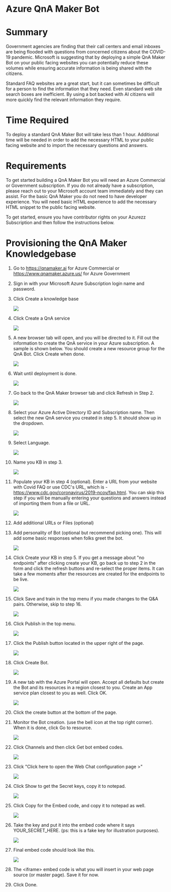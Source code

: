 # Azure QnA Maker Bot

Summary
=======

Government agencies are finding that their call centers and email
inboxes are being flooded with questions from concerned citizens about
the COVID-19 pandemic. Microsoft is suggesting that by deploying a
simple QnA Maker Bot on your public facing websites you can potentially
reduce these volumes while ensuring accurate information is being shared
with the citizens.

Standard FAQ websites are a great start, but it can sometimes be
difficult for a person to find the information that they need. Even
standard web site search boxes are inefficient. By using a bot backed
with AI citizens will more quickly find the relevant information they
require.

Time Required
=============

To deploy a standard QnA Maker Bot will take less than 1 hour.
Additional time will be needed in order to add the necessary HTML to
your public facing website and to import the necessary questions and
answers.

Requirements
============

To get started building a QnA Maker Bot you will need an Azure
Commercial or Government subscription. If you do not already have a subscription,
please reach out to your Microsoft account team immediately and they can
assist. For the basic QnA Maker you do not need to have developer
experience. You will need basic HTML experience to add the necessary
HTML snippet to the public facing website.

To get started, ensure you have contributor rights on your Azurezz
Subscription and then follow the instructions below.

Provisioning the QnA Maker Knowledgebase
========================================

1.  Go to <https://qnamaker.ai> for Azure Commercial or <https://www.qnamaker.azure.us/> for Azure Government

2.  Sign in with your Microsoft Azure Subscription login name and
    password.

3.  Click Create a knowledge base

    ![](.//media/image1.png)

4.  Click Create a QnA service

    ![](.//media/image2.png)

5.  A new browser tab will open, and you will be directed to it. Fill
    out the information to create the QnA service in your Azure
    subscription. A sample is shown below. You should create a new
    resource group for the QnA Bot. Click Create when done.

    ![](.//media/image3.png)

6.  Wait until deployment is done.

    ![](.//media/image4.png)

7.  Go back to the QnA Maker browser tab and click Refresh in Step 2.

    ![](.//media/image5.png)

8.  Select your Azure Active Directory ID and Subscription name. Then
    select the new QnA service you created in step 5. It should show up
    in the dropdown.

    ![](.//media/image6.png)

9.  Select Language.

    ![](.//media/image7.png)

10. Name you KB in step 3.

    ![](.//media/image8.png)

11. Populate your KB in step 4 (optional). Enter a URL from your website
    with Covid FAQ or use CDC's URL, which is -
    <https://www.cdc.gov/coronavirus/2019-ncov/faq.html>. You can skip
    this step if you will be manually entering your questions and
    answers instead of importing them from a file or URL.

    ![](.//media/image9.png)

12. Add additional URLs or Files (optional)

13. Add personality of Bot (optional but recommend picking one). This
    will add some basic responses when folks greet the bot.

    ![](.//media/image10.png)

14. Click Create your KB in step 5. If you get a message about "no
    endpoints" after clicking create your KB, go back up to step 2 in
    the form and click the refresh buttons and re-select the proper
    items. It can take a few moments after the resources are created for
    the endpoints to be live.

    ![](.//media/image11.png)

15. Click Save and train in the top menu if you made changes to the Q&A
    pairs. Otherwise, skip to step 16.

    ![](.//media/image12.png)

16. Click Publish in the top menu.

    ![](.//media/image13.png)

17. Click the Publish button located in the upper right of the page.

    ![](.//media/image14.png)

18. Click Create Bot.

    ![](.//media/image15.png)

19. A new tab with the Azure Portal will open. Accept all defaults but
    create the Bot and its resources in a region closest to you. Create
    an App service plan closest to you as well. Click OK.

    ![](.//media/image16.png)

20. Click the create button at the bottom of the page.

21. Monitor the Bot creation. (use the bell icon at the top right
    corner). When it is done, click Go to resource.

    ![](.//media/image17.png)

22. Click Channels and then click Get bot embed codes.

    ![](.//media/image18.png)

23. Click "Click here to open the Web Chat configuration page \>"

    ![](.//media/image19.png)

24. Click Show to get the Secret keys, copy it to notepad.

    ![](.//media/image20.png)

25. Click Copy for the Embed code, and copy it to notepad as well.

    ![](.//media/image21.png)

26. Take the key and put it into the embed code where it says
    YOUR\_SECRET\_HERE. (ps: this is a fake key for illustration
    purposes).

    ![](.//media/image22.png)

27. Final embed code should look like this.

    ![](.//media/image23.png)

28. The \<iframe\> embed code is what you will insert in your web page
    source (or master page). Save it for now.

29. Click Done.
